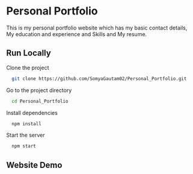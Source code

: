 
# Personal Portfolio

This is my personal portfolio website which has my basic contact details, My education and experience and Skills and My resume.



## Run Locally

Clone the project

```bash
  git clone https://github.com/SomyaGautam02/Personal_Portfolio.git
```

Go to the project directory

```bash
  cd Personal_Portfolio
```

Install dependencies

```bash
  npm install
```

Start the server

```bash
  npm start
```


## Website Demo